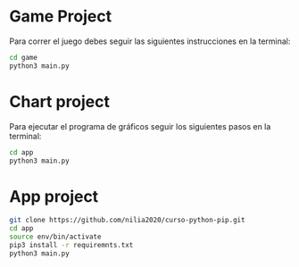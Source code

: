 # Game Project

Para correr el juego debes seguir las siguientes instrucciones en la terminal:

```sh
cd game
python3 main.py
```

# Chart project

Para ejecutar el programa de gráficos seguir los siguientes pasos en la terminal:

```sh
cd app
python3 main.py
```

# App project

```sh
git clone https://github.com/nilia2020/curso-python-pip.git
cd app
source env/bin/activate
pip3 install -r requiremnts.txt
python3 main.py
```
